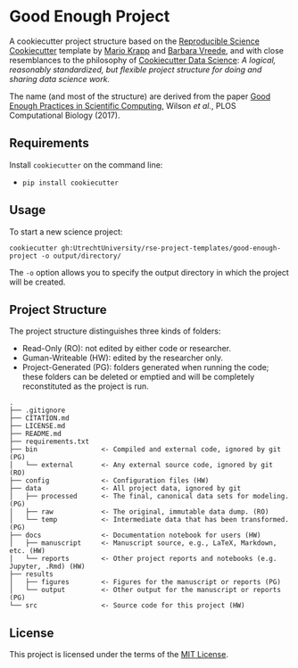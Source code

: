 # Good Enough Project

A cookiecutter project structure based on the [Reproducible Science Cookiecutter](https://github.com/mkrapp/cookiecutter-reproducible-science) template by [Mario Krapp](https://github.com/mkrapp) and [Barbara Vreede](https://github.com/bvreede/good-enough-project), and with close resemblances to the philosophy of [Cookiecutter Data Science](https://github.com/drivendata/cookiecutter-data-science): *A logical, reasonably standardized, but flexible project structure for doing and sharing data science work.*

The name (and most of the structure) are derived from the paper [Good Enough Practices in Scientific Computing](https://doi.org/10.1371/journal.pcbi.1005510), Wilson _et al._, PLOS Computational Biology (2017).

## Requirements

Install `cookiecutter` on the command line:

* `pip install cookiecutter`

## Usage

To start a new science project:

`cookiecutter gh:UtrechtUniversity/rse-project-templates/good-enough-project -o output/directory/`

The `-o` option allows you to specify the output directory in which the project will be created.

## Project Structure

The project structure distinguishes three kinds of folders:

* Read-Only (RO): not edited by either code or researcher.
* Guman-Writeable (HW): edited by the researcher only.
* Project-Generated (PG): folders generated when running the code; these folders can be deleted or emptied and will be completely reconstituted as the project is run.

```
.
├── .gitignore
├── CITATION.md
├── LICENSE.md
├── README.md
├── requirements.txt
├── bin                <- Compiled and external code, ignored by git (PG)
│   └── external       <- Any external source code, ignored by git (RO)
├── config             <- Configuration files (HW)
├── data               <- All project data, ignored by git
│   ├── processed      <- The final, canonical data sets for modeling. (PG)
│   ├── raw            <- The original, immutable data dump. (RO)
│   └── temp           <- Intermediate data that has been transformed. (PG)
├── docs               <- Documentation notebook for users (HW)
│   ├── manuscript     <- Manuscript source, e.g., LaTeX, Markdown, etc. (HW)
│   └── reports        <- Other project reports and notebooks (e.g. Jupyter, .Rmd) (HW)
├── results
│   ├── figures        <- Figures for the manuscript or reports (PG)
│   └── output         <- Other output for the manuscript or reports (PG)
└── src                <- Source code for this project (HW)

```

## License

This project is licensed under the terms of the [MIT License](/LICENSE.md).
